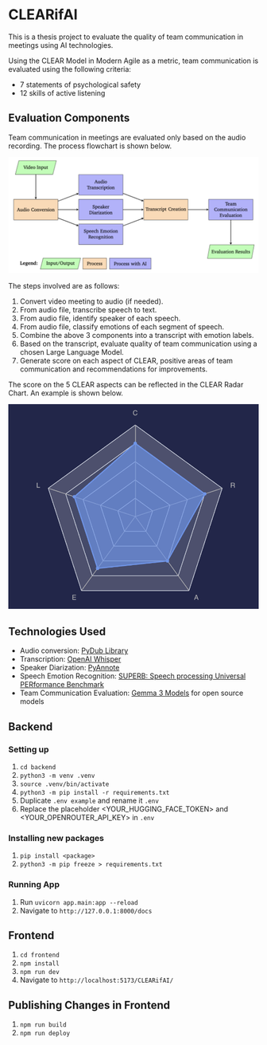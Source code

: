 # CLEARifAI

This is a thesis project to evaluate the quality of team communication in meetings using AI technologies.

Using the CLEAR Model in Modern Agile as a metric, team communication is evaluated using the following criteria:

- 7 statements of psychological safety
- 12 skills of active listening

## Evaluation Components

Team communication in meetings are evaluated only based on the audio recording. The process flowchart is shown below. 

![Process flowchart](/media/process-flowchart.png)

The steps involved are as follows:

1. Convert video meeting to audio (if needed).
2. From audio file, transcribe speech to text.
3. From audio file, identify speaker of each speech.
4. From audio file, classify emotions of each segment of speech.
5. Combine the above 3 components into a transcript with emotion labels.
6. Based on the transcript, evaluate quality of team communication using a chosen Large Language Model.
7. Generate score on each aspect of CLEAR, positive areas of team communication and recommendations for improvements.

The score on the 5 CLEAR aspects can be reflected in the CLEAR Radar Chart. An example is shown below.

![Radar Chart](/media/radar-chart.png)

## Technologies Used

- Audio conversion: [PyDub Library](https://pypi.org/project/pydub/)
- Transcription: [OpenAI Whisper](https://github.com/openai/whisper)
- Speaker Diarization: [PyAnnote](https://huggingface.co/pyannote/speaker-diarization-3.1)
- Speech Emotion Recognition: [SUPERB: Speech processing Universal PERformance Benchmark](https://huggingface.co/superb/wav2vec2-base-superb-er)
- Team Communication Evaluation: [Gemma 3 Models](https://ai.google.dev/gemma/docs/core) for open source models

## Backend

### Setting up

1. `cd backend`
2. `python3 -m venv .venv`
3. `source .venv/bin/activate`
4. `python3 -m pip install -r requirements.txt`
5. Duplicate `.env example` and rename it `.env`
6. Replace the placeholder <YOUR_HUGGING_FACE_TOKEN> and <YOUR_OPENROUTER_API_KEY> in `.env`

### Installing new packages

1. `pip install <package>`
2. `python3 -m pip freeze > requirements.txt`

### Running App

1. Run `uvicorn app.main:app --reload`
2. Navigate to `http://127.0.0.1:8000/docs`
  

## Frontend

1. `cd frontend`
2. `npm install`
3. `npm run dev`
4. Navigate to `http://localhost:5173/CLEARifAI/`

## Publishing Changes in Frontend

1. `npm run build`
2. `npm run deploy`
